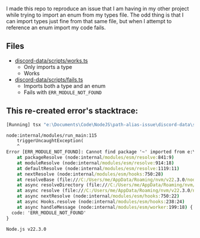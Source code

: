 I made this repo to reproduce an issue that I am having in my other project while trying to import an enum from my types file. The odd thing is that I can import types just fine from that same file, but when I attempt to reference an enum import my code fails.

## Files

-   [discord-data/scripts/works.ts](discord-data/scripts/works.ts)
    -   Only imports a type
    -   Works
-   [discord-data/scripts/fails.ts](discord-data/scripts/fails.ts)
    -   Imports both a type and an enum
    -   Fails with `ERR_MODULE_NOT_FOUND`

## This re-created error's stacktrace:

```cmd
[Running] tsx "e:\Documents\Code\NodeJS\path-alias-issue\discord-data\scripts\fails.ts"

node:internal/modules/run_main:115
    triggerUncaughtException(
    ^
Error [ERR_MODULE_NOT_FOUND]: Cannot find package '~' imported from e:\Documents\Code\NodeJS\path-alias-issue\discord-data\scripts\fails.ts
    at packageResolve (node:internal/modules/esm/resolve:841:9)
    at moduleResolve (node:internal/modules/esm/resolve:914:18)
    at defaultResolve (node:internal/modules/esm/resolve:1119:11)
    at nextResolve (node:internal/modules/esm/hooks:750:28)
    at resolveBase (file:///C:/Users/me/AppData/Roaming/nvm/v22.3.0/node_modules/tsx/dist/esm/index.mjs?1719933561352:2:3233)
    at async resolveDirectory (file:///C:/Users/me/AppData/Roaming/nvm/v22.3.0/node_modules/tsx/dist/esm/index.mjs?1719933561352:2:3519)
    at async resolve (file:///C:/Users/me/AppData/Roaming/nvm/v22.3.0/node_modules/tsx/dist/esm/index.mjs?1719933561352:2:4036)
    at async nextResolve (node:internal/modules/esm/hooks:750:22)
    at async Hooks.resolve (node:internal/modules/esm/hooks:238:24)
    at async handleMessage (node:internal/modules/esm/worker:199:18) {
  code: 'ERR_MODULE_NOT_FOUND'
}

Node.js v22.3.0
```
